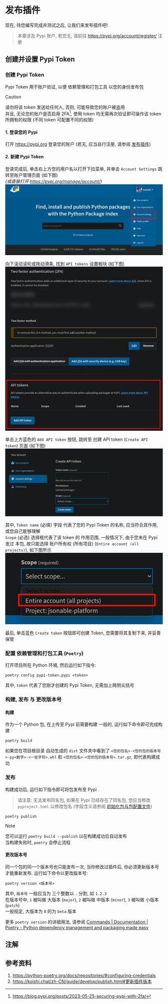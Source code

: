 # 发布插件

现在, 待您编写完成并测试之后, 让我们来发布插件吧!
> 本章涉及 Pypi 账户, 若您无, 请前往 <https://pypi.org/account/register/> 注册

## 创建并设置 Pypi Token
### 创建 Pypi Token
Pypi Token 用于账户验证, 以便 依赖管理和打包工具 以您的身份发布包
> [!CAUTION]
> 请勿将该 token 发送给任何人, 否则, 可能导致您的账户被盗用 <br>
> 并且, 无论您的账户是否启用 2FA[^2fa], 使用 token 均无需再次验证即可操作该 token 所拥有的权限 (不同 token 可配置不同的权限)

#### 1. 登录您的 Pypi
打开 <https://pypi.org> 登录您的账户 (若无, 应当自行注册, 请参阅 [发布插件](#发布插件))

#### 2. 新建 Pypi Token
登录完成后, 单击右上方您的用户名以打开下拉菜单, 并单击 `Account Settings` 跳转至账户管理页面 (如下图)<br>
*(或直接打开 <https://pypi.org/manage/account/>)*
![pypi-account-settings](res/images/pypi-account-settings.png)

向下滚动滚轮或拖动滑条, 找到 `API tokens` 设置板块 (如下图)
![pypi-account-settings-api-tokens](res/images/pypi-account-settings-api-tokens.png)

单击上方蓝色的 `Add API token` 按钮, 跳转至 创建 API token (`Create API token`) 页面 (如下图)
![pypi-create-api-token](res/images/pypi-create-api-token.png)

其中, `Token name` (必填) 字段 代表了您的 Pypi Token 的名称, 应当符合其作用, 或您自己能够理解 <br>
`Scope` (必选) 选择框代表了该 token 的 作用范围, 一般情况下, 由于您未在 Pypi 发过 本包, 故只能选择 账户所有权 (所有项目) (`Entire account (all projects)`), 如下图所示
![pypi-create-api-token-scopes](res/images/pypi-create-api-token-scopes.png)

最后, 单击蓝色 `Create token` 按钮即可创建 Token, 您需要将其复制下来, 并妥善保管

### 配置 依赖管理和打包工具 (`Poetry`)
打开项目所在 Python 环境, 然后运行如下指令:
```shell
poetry config pypi-token.pypi <token>
```
其中, `token` 代表了您刚才创建的 Pypi Token, 无需加上两侧尖括号

### 构建, 发布 与 更改版本号
#### 构建
作为一个 Python 包, 在上传至 Pypi 前需要构建
一般的, 运行如下命令即可完成构建
```shell
poetry build
```

如果您在项目根目录 自动生成的 `dist` 文件夹中看到了 `<您的包名>-<您的包的版本号>-py<数字>-<一些字符>.whl` 和 `<您的包名>-<您的包的版本号>.tar.gz`, 即代表构建成功

### 发布
构建成功后, 运行如下指令即可将包发布至 Pypi
> 请注意: 无法发布同名包, 如果在 Pypi 已经存在了同名包, 您应当修改 `pyproject.toml` 以修改包名 (字段含义请参阅 [初始化包与包配置文件](START.md#初始化包与包配置文件))
```shell
poetry publish
```

> [!NOTE]
> 您可以运行 `poetry build --publish` 以在构建成功后自动发布 <br>
> 当构建失败时, `poetry` 会停止流程

#### 更改版本号
同一个包的同一个版本号也只能发布一次, 当你修改过插件后, 你必须更新版本号才能重新发布.
运行如下命令以更改版本号:
```shell
poetry version <版本号>
```
其中, `版本号` 一般应当为 三个整数以 `.` 分割, 如 `1.2.3` <br>
在版本号中, `1` 被叫做 大版本 (`major`), `2` 被叫做 中版本 (`minor`), `3` 被叫做 小版本 (`patch`) <br>
一般规定, 大版本为 `0` 的为 `beta` 版本

更多 `poetry version` 的详细用法, 请参阅 [Commands | Documentation | Poetry - Python dependency management and packaging made easy](https://python-poetry.org/docs/cli/#version)

## 注解
[^2fa]: <https://blog.pypi.org/posts/2023-05-25-securing-pypi-with-2fa/>

## 参考资料
1. <https://python-poetry.org/docs/repositories/#configuring-credentials>
2. <https://koishi.chat/zh-CN/guide/develop/publish.html#更新插件版本>
